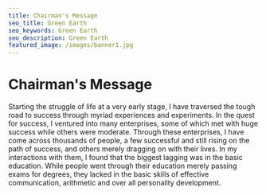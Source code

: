 ```yaml
---
title: Chairman's Message
seo_title: Green Earth
seo_keywords: Green Earth
seo_description: Green Earth
featured_image: /images/banner1.jpg
---
```

# Chairman's Message
Starting the struggle of life at a very early stage, I have traversed the tough road to success through myriad experiences and experiments. In the quest for success, I ventured into many enterprises, some of which met with huge success while others were moderate. Through these enterprises, I have come across thousands of people, a few successful and still rising on the path of success, and others merely dragging on with their lives. In my interactions with them, I found that the biggest lagging was in the basic education. While people went through their education merely passing exams for degrees, they lacked in the basic skills of effective communication, arithmetic and over all personality development.

